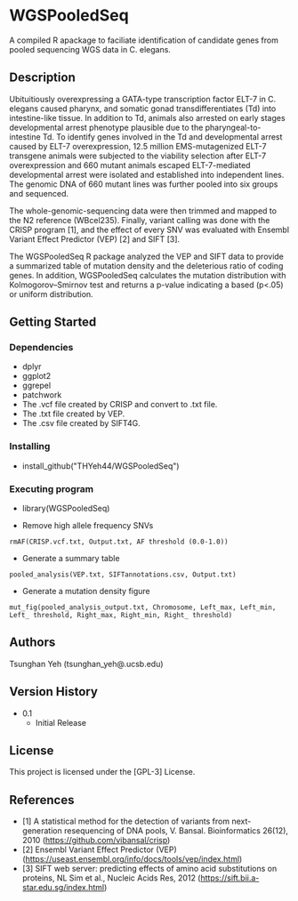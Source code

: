 # WGSPooledSeq

A compiled R apackage to faciliate identification of candidate genes from pooled sequencing WGS data in C. elegans.

## Description

Ubituitiously overexpressing a GATA-type transcription factor ELT-7 in C. elegans caused pharynx, and somatic gonad transdifferentiates (Td) into 
intestine-like tissue. In addition to Td, animals also arrested on early stages developmental arrest phenotype plausible due to the 
pharyngeal-to-intestine Td. To identify genes involved in the Td and developmental arrest caused by ELT-7 overexpression, 12.5 million 
EMS-mutagenized ELT-7 transgene animals were subjected to the viability selection after ELT-7 overexpression and 660 mutant animals escaped 
ELT-7-mediated developmental arrest were isolated and established into independent lines. The genomic DNA of 660 mutant lines was further pooled 
into six groups and sequenced.

The whole-genomic-sequencing data were then trimmed and mapped to the N2 reference (WBcel235). Finally, variant calling was done with the CRISP 
program [1], and the effect of every SNV was evaluated with Ensembl Variant Effect Predictor (VEP) [2] and SIFT [3].

The WGSPooledSeq R package analyzed the VEP and SIFT data to provide a summarized table of mutation density and the deleterious ratio of coding 
genes. In addition, WGSPooledSeq calculates the mutation distribution with Kolmogorov–Smirnov test and returns a p-value indicating a based (p<.05) 
or uniform distribution.

## Getting Started

### Dependencies

* dplyr
* ggplot2
* ggrepel
* patchwork
* The .vcf file created by CRISP and convert to .txt file.
* The .txt file created by VEP.
* The .csv file created by SIFT4G.

### Installing

* install_github("THYeh44/WGSPooledSeq")

### Executing program

* library(WGSPooledSeq)

* Remove high allele frequency SNVs
```
rmAF(CRISP.vcf.txt, Output.txt, AF threshold (0.0-1.0))
```
* Generate a summary table
```
pooled_analysis(VEP.txt, SIFTannotations.csv, Output.txt)
```
* Generate a mutation density figure
```
mut_fig(pooled_analysis_output.txt, Chromosome, Left_max, Left_min, Left_ threshold, Right_max, Right_min, Right_ threshold)
```

## Authors

Tsunghan Yeh (tsunghan_yeh@.ucsb.edu)


## Version History

* 0.1
    * Initial Release

## License

This project is licensed under the [GPL-3] License.

## References
* [1] A statistical method for the detection of variants from next-generation resequencing of DNA pools, V. Bansal. Bioinformatics 26(12), 2010 (https://github.com/vibansal/crisp)
* [2] Ensembl Variant Effect Predictor (VEP) (https://useast.ensembl.org/info/docs/tools/vep/index.html)
* [3] SIFT web server: predicting effects of amino acid substitutions on proteins, NL Sim et al., Nucleic Acids Res, 2012 (https://sift.bii.a-star.edu.sg/index.html)
